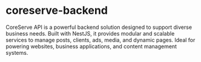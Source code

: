 # coreserve-backend
CoreServe API is a powerful backend solution designed to support diverse business needs. Built with NestJS, it provides modular and scalable services to manage posts, clients, ads, media, and dynamic pages. Ideal for powering websites, business applications, and content management systems.
